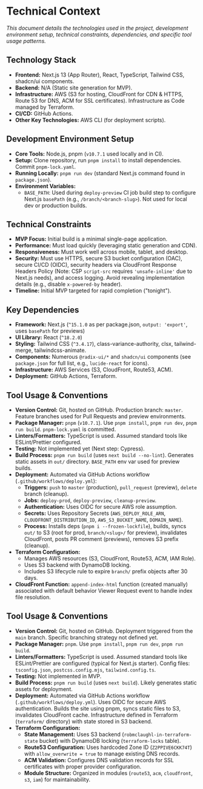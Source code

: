 # Technical Context

*This document details the technologies used in the project, development environment setup, technical constraints, dependencies, and specific tool usage patterns.*

## Technology Stack

*   **Frontend:** Next.js 13 (App Router), React, TypeScript, Tailwind CSS, shadcn/ui components.
*   **Backend:** N/A (Static site generation for MVP).
*   **Infrastructure:** AWS (S3 for hosting, CloudFront for CDN & HTTPS, Route 53 for DNS, ACM for SSL certificates). Infrastructure as Code managed by Terraform.
*   **CI/CD:** GitHub Actions.
*   **Other Key Technologies:** AWS CLI (for deployment scripts).

## Development Environment Setup

*   **Core Tools:** Node.js, pnpm (`v10.7.1` used locally and in CI).
*   **Setup:** Clone repository, run `pnpm install` to install dependencies. Commit `pnpm-lock.yaml`.
*   **Running Locally:** `pnpm run dev` (standard Next.js command found in `package.json`).
*   **Environment Variables:**
    *   `BASE_PATH`: Used during `deploy-preview` CI job build step to configure Next.js `basePath` (e.g., `/branch/<branch-slug>`). Not used for local dev or production builds.

## Technical Constraints

*   **MVP Focus:** Initial build is a minimal single-page application.
*   **Performance:** Must load quickly (leveraging static generation and CDN).
*   **Responsiveness:** Must work well across mobile, tablet, and desktop.
*   **Security:** Must use HTTPS, secure S3 bucket configuration (OAC), secure CI/CD (OIDC), security headers via CloudFront Response Headers Policy (Note: CSP `script-src` requires `'unsafe-inline'` due to Next.js needs), and access logging. Avoid revealing implementation details (e.g., disable `x-powered-by` header).
*   **Timeline:** Initial MVP targeted for rapid completion ("tonight").

## Key Dependencies

*   **Framework:** Next.js (`^15.1.0` as per package.json, `output: 'export'`, uses `basePath` for previews)
*   **UI Library:** React (`^18.2.0`)
*   **Styling:** Tailwind CSS (`^3.4.17`), class-variance-authority, clsx, tailwind-merge, tailwindcss-animate.
*   **Components:** Numerous `@radix-ui/*` and `shadcn/ui` components (see `package.json` for full list, e.g., `lucide-react` for icons).
*   **Infrastructure:** AWS Services (S3, CloudFront, Route53, ACM).
*   **Deployment:** GitHub Actions, Terraform.

## Tool Usage & Conventions

*   **Version Control:** Git, hosted on GitHub. Production branch: `master`. Feature branches used for Pull Requests and preview environments.
*   **Package Manager:** `pnpm` (`v10.7.1`). Use `pnpm install`, `pnpm run dev`, `pnpm run build`. `pnpm-lock.yaml` is committed.
*   **Linters/Formatters:** TypeScript is used. Assumed standard tools like ESLint/Prettier configured.
*   **Testing:** Not implemented yet (Next step: Cypress).
*   **Build Process:** `pnpm run build` (uses `next build --no-lint`). Generates static assets in `out/` directory. `BASE_PATH` env var used for preview builds.
*   **Deployment:** Automated via GitHub Actions workflow (`.github/workflows/deploy.yml`):
    *   **Triggers:** `push` to `master` (production), `pull_request` (preview), `delete` branch (cleanup).
    *   **Jobs:** `deploy-prod`, `deploy-preview`, `cleanup-preview`.
    *   **Authentication:** Uses OIDC for secure AWS role assumption.
    *   **Secrets:** Uses Repository Secrets (`AWS_DEPLOY_ROLE_ARN`, `CLOUDFRONT_DISTRIBUTION_ID`, `AWS_S3_BUCKET_NAME`, `DOMAIN_NAME`).
    *   **Process:** Installs deps (`pnpm i --frozen-lockfile`), builds, syncs `out/` to S3 (root for prod, `branch/<slug>/` for preview), invalidates CloudFront, posts PR comment (previews), removes S3 prefix (cleanup).
*   **Terraform Configuration:**
    *   Manages AWS resources (S3, CloudFront, Route53, ACM, IAM Role).
    *   Uses S3 backend with DynamoDB locking.
    *   Includes S3 lifecycle rule to expire `branch/` prefix objects after 30 days.
*   **CloudFront Function:** `append-index-html` function (created manually) associated with default behavior Viewer Request event to handle index file resolution.

## Tool Usage & Conventions

*   **Version Control:** Git, hosted on GitHub. Deployment triggered from the `main` branch. Specific branching strategy not defined yet.
*   **Package Manager:** `pnpm`. Use `pnpm install`, `pnpm run dev`, `pnpm run build`.
*   **Linters/Formatters:** TypeScript is used. Assumed standard tools like ESLint/Prettier are configured (typical for Next.js starter). Config files: `tsconfig.json`, `postcss.config.mjs`, `tailwind.config.ts`.
*   **Testing:** Not implemented in MVP.
*   **Build Process:** `pnpm run build` (uses `next build`). Likely generates static assets for deployment.
*   **Deployment:** Automated via GitHub Actions workflow (`.github/workflows/deploy.yml`). Uses OIDC for secure AWS authentication. Builds the site using pnpm, syncs static files to S3, invalidates CloudFront cache. Infrastructure defined in Terraform (`terraform/` directory) with state stored in S3 backend.
*   **Terraform Configuration:**
    *   **State Management:** Uses S3 backend (`robmclaughl-in-terraform-state` bucket) with DynamoDB locking (`terraform-locks` table).
    *   **Route53 Configuration:** Uses hardcoded Zone ID (`Z2PPIVE6CKK74T`) with `allow_overwrite = true` to manage existing DNS records.
    *   **ACM Validation:** Configures DNS validation records for SSL certificates with proper provider configuration.
    *   **Module Structure:** Organized in modules (`route53`, `acm`, `cloudfront`, `s3`, `iam`) for maintainability. 